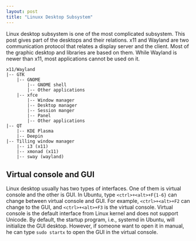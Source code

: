 ```yaml
---
layout: post
title: "Linuxx Desktop Subsystem"
---
```


Linux desktop subsystem is one of the most complicated subsystem.
This post gives part of the desktops and their relations.
x11 and Wayland are two communication protocol that relates a display server and the client.
Most of the graphic desktop and libraries are based on them.
While Wayland is newer than x11, most applications cannot be used on it.

    x11/Wayland
    |-- GTK
        |-- GNOME
            |-- GNOME shell
            |-- Other applications
        |-- xfce
            |-- Window manager
            |-- Desktop manager
            |-- Session manger
            |-- Panel
            |-- Other applications
    |-- QT
        |-- KDE Plasma
        |-- Deepin
    |-- Tilling window manager
        |-- i3 (x11)
        |-- xmonad (x11)
        |-- sway (wayland)

## Virtual console and GUI

Linux desktop usually has two types of interfaces.
One of them is virtual console and the other is GUI.
In Ubuntu, type `<ctrl>+<alt>+F{1-6}` can change between virtual console and GUI.
For example, `<ctrl>+<alt>+F2` can change to the GUI, and `<ctrl>+<alt>+F3` is the virtual console.
Virtual console is the default interface from Linux kernel and does not support Unicode.
By default, the startup program, i.e., systemd in Ubuntu, will initialize the GUI desktop.
However, if someone want to open it in manual, he can type `sudo startx` to open the GUI in the virtual console.
